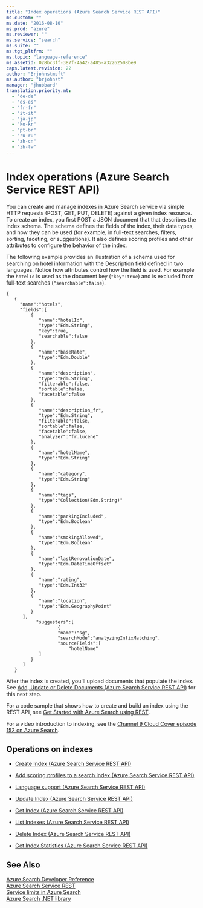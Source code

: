 ```yaml
---
title: "Index operations (Azure Search Service REST API)"
ms.custom: ""
ms.date: "2016-08-10"
ms.prod: "azure"
ms.reviewer: ""
ms.service: "search"
ms.suite: ""
ms.tgt_pltfrm: ""
ms.topic: "language-reference"
ms.assetid: 028bc3ff-387f-4a42-a485-a32262508be9
caps.latest.revision: 22
author: "Brjohnstmsft"
ms.author: "brjohnst"
manager: "jhubbard"
translation.priority.mt: 
  - "de-de"
  - "es-es"
  - "fr-fr"
  - "it-it"
  - "ja-jp"
  - "ko-kr"
  - "pt-br"
  - "ru-ru"
  - "zh-cn"
  - "zh-tw"
---
```

# Index operations (Azure Search Service REST API)
  You can create and manage indexes in Azure Search service via simple HTTP requests (POST, GET, PUT, DELETE) against a given index resource. To create an index, you first POST a JSON document that that describes the index schema. The schema defines the fields of the index, their data types, and how they can be used (for example, in full-text searches, filters, sorting, faceting, or suggestions). It also defines scoring profiles and other attributes to configure the behavior of the index.  
  
 The following example provides an illustration of a schema used for searching on hotel information with the Description field defined in two languages. Notice how attributes control how the field is used. For example the `hotelId` is used as the document key (`"key":true`) and is excluded from full-text searches (`"searchable":false`).  
  
```  
{ 
   { 
     "name":"hotels",   
     "fields":[ 
         { 
            "name":"hotelId",
            "type":"Edm.String",
            "key":true,
            "searchable":false
         },
         { 
            "name":"baseRate",
            "type":"Edm.Double"
         },
         { 
            "name":"description",
            "type":"Edm.String",
            "filterable":false,
            "sortable":false,
            "facetable":false
         },
         { 
            "name":"description_fr",
            "type":"Edm.String",
            "filterable":false,
            "sortable":false,
            "facetable":false,
            "analyzer":"fr.lucene"
         },
         { 
            "name":"hotelName",
            "type":"Edm.String"
         },
         { 
            "name":"category",
            "type":"Edm.String"
         },
         { 
            "name":"tags",
            "type":"Collection(Edm.String)"
         },
         { 
            "name":"parkingIncluded",
            "type":"Edm.Boolean"
         },
         { 
            "name":"smokingAllowed",
            "type":"Edm.Boolean"
         },
         { 
            "name":"lastRenovationDate",
            "type":"Edm.DateTimeOffset"
         },
         { 
            "name":"rating",
            "type":"Edm.Int32"
         },
         { 
            "name":"location",
            "type":"Edm.GeographyPoint"
         }              
      ],
           "suggesters":[ 
                   { 
                   "name":"sg",
                   "searchMode":"analyzingInfixMatching",
                   "sourceFields":[ 
                       "hotelName"
            ]                  
         }           
      ]       
   } 
```  
  
 After the index is created, you'll upload documents that populate the index. See [Add, Update or Delete Documents &#40;Azure Search Service REST API&#41;](../SearchServiceREST/addupdate-or-delete-documents.md) for this next step.  
  
 For a code sample that shows how to create and build an index using the REST API, see [Get Started with Azure Search using REST](https://github.com/Azure-Samples/search-rest-api-getting-started).  
  
 For a video introduction to indexing, see the [Channel 9 Cloud Cover episode 152 on Azure Search](http://channel9.msdn.com/Shows/Cloud+Cover/Cloud-Cover-152-Azure-Search-with-Liam-Cavanagh).  
  
## Operations on indexes  
  
-   [Create Index &#40;Azure Search Service REST API&#41;](../SearchServiceREST/create-index.md)  
  
-   [Add scoring profiles to a search index &#40;Azure Search Service REST API&#41;](../SearchServiceREST/add-scoring-profiles-to-a-search-index.md)  
  
-   [Language support &#40;Azure Search Service REST API&#41;](../SearchServiceREST/language-support.md)  
  
-   [Update Index &#40;Azure Search Service REST API&#41;](../SearchServiceREST/update-index.md)  
  
-   [Get Index &#40;Azure Search Service REST API&#41;](../SearchServiceREST/get-index.md)  
  
-   [List Indexes &#40;Azure Search Service REST API&#41;](../SearchServiceREST/list-indexes.md)  
  
-   [Delete Index &#40;Azure Search Service REST API&#41;](../SearchServiceREST/delete-index.md)  
  
-   [Get Index Statistics &#40;Azure Search Service REST API&#41;](../SearchServiceREST/get-index-statistics.md)  
  
## See Also  
 [Azure Search Developer Reference](http://msdn.microsoft.com/en-us/a47e2a88-f9f9-4731-ab5f-e30ba1b5262b)   
 [Azure Search Service REST](../SearchServiceREST/service-rest.md)   
 [Service limits in Azure Search](https://azure.microsoft.com/documentation/articles/search-limits-quotas-capacity/)   
 [Azure Search .NET library](https://msdn.microsoft.com/library/azure/dn951165.aspx)  
  
  